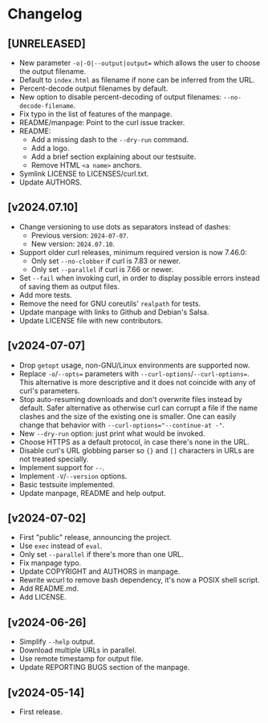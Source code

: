 <!--
Copyright (C) Samuel Henrique <samueloph@debian.org>, Sergio Durigan
Junior <sergiodj@debian.org> and many contributors, see the AUTHORS
file.

SPDX-License-Identifier: curl
-->

# Changelog

## [UNRELEASED]
 * New parameter `-o|-O|--output|output=` which allows the user to choose the output filename.
 * Default to `index.html` as filename if none can be inferred from the URL.
 * Percent-decode output filenames by default.
 * New option to disable percent-decoding of output filenames: `--no-decode-filename`.
 * Fix typo in the list of features of the manpage.
 * README/manpage: Point to the curl issue tracker.
 * README:
   - Add a missing dash to the `--dry-run` command.
   - Add a logo.
   - Add a brief section explaining about our testsuite.
   - Remove HTML `<a name>` anchors.
 * Symlink LICENSE to LICENSES/curl.txt.
 * Update AUTHORS.

## [v2024.07.10]
 * Change versioning to use dots as separators instead of dashes:
     - Previous version: `2024-07-07`.
     - New version: `2024.07.10`.
 * Support older curl releases, minimum required version is now 7.46.0:
     - Only set `--no-clobber` if curl is 7.83 or newer.
     - Only set `--parallel` if curl is 7.66 or newer.
 * Set `--fail` when invoking curl, in order to display possible errors instead of saving them as
   output files.
 * Add more tests.
 * Remove the need for GNU coreutils' `realpath` for tests.
 * Update manpage with links to Github and Debian's Salsa.
 * Update LICENSE file with new contributors.

## [v2024-07-07]
 * Drop `getopt` usage, non-GNU/Linux environments are supported now.
 * Replace `-o`/`--opts=` parameters with `--curl-options`/`--curl-options=`.
   This alternative is more descriptive and it does not coincide with any of curl's parameters.
 * Stop auto-resuming downloads and don't overwrite files instead by default.
   Safer alternative as otherwise curl can corrupt a file if the name clashes and the size of the existing one is smaller.
   One can easily change that behavior with `--curl-options="--continue-at -"`.
 * New `--dry-run` option: just print what would be invoked.
 * Choose HTTPS as a default protocol, in case there's none in the URL.
 * Disable curl's URL globbing parser so `{}` and `[]` characters in URLs are not treated specially.
 * Implement support for `--`.
 * Implement `-V`/`--version` options.
 * Basic testsuite implemented.
 * Update manpage, README and help output.

## [v2024-07-02]
 * First "public" release, announcing the project.
 * Use `exec` instead of `eval`.
 * Only set `--parallel` if there's more than one URL.
 * Fix manpage typo.
 * Update COPYRIGHT and AUTHORS in manpage.
 * Rewrite wcurl to remove bash dependency, it's now a POSIX shell script.
 * Add README.md.
 * Add LICENSE.

## [v2024-06-26]
 * Simplify `--help` output.
 * Download multiple URLs in parallel.
 * Use remote timestamp for output file.
 * Update REPORTING BUGS section of the manpage.

## [v2024-05-14]
 * First release.
